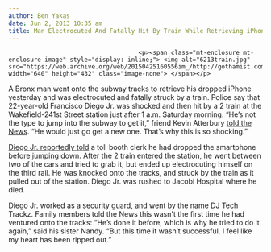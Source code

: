 ```yaml
---
author: Ben Yakas
date: Jun 2, 2013 10:35 am
title: Man Electrocuted And Fatally Hit By Train While Retrieving iPhone On Tracks
---
```


	
										<p><span class="mt-enclosure mt-enclosure-image" style="display: inline;"> <img alt="6213train.jpg" src="https://web.archive.org/web/20150425160556im_/http://gothamist.com/attachments/byakas/6213train.jpg" width="640" height="432" class="image-none"> </span></p>

<p>A Bronx man went onto the subway tracks to retrieve his dropped iPhone yesterday and was electrocuted and fatally struck by a train. Police say that 22-year-old Francisco Diego Jr. was shocked and then hit by a 2 train at the Wakefield-241st Street station just after 1 a.m. Saturday morning. &#x201C;He&#x2019;s not the type to jump into the subway to get it,&#x201D; friend Kevin Atterbury <a href="https://web.archive.org/web/20150425160556/http://www.nydailynews.com/new-york/bronx/bronx-dj-killed-2-train-jumping-iphone-article-1.1360986?localLinksEnabled=false">told the News</a>. &#x201C;He would just go get a new one. That&#x2019;s why this is so shocking.&#x201D;</p>

<p><a href="https://web.archive.org/web/20150425160556/http://www.nypost.com/p/news/local/bronx/bronx_subway_electrocutes_himself_O4iErA3POhVA4gRq151fAL">Diego Jr. reportedly told</a> a toll booth clerk he had dropped the smartphone before jumping down. After the 2 train entered the station, he went between two of the cars and tried to grab it, but ended up electrocuting himself on the third rail. He was knocked onto the tracks, and struck by the train as it pulled out of the station. Diego Jr. was rushed to Jacobi Hospital where he died.</p>

<p>Diego Jr. worked as a security guard, and went by the name DJ Tech Trackz. Family members told the News this wasn&apos;t the first time he had ventured onto the tracks: &#x201C;He&#x2019;s done it before, which is why he tried to do it again,&#x201D; said his sister Nandy. &#x201C;But this time it wasn&#x2019;t successful. I feel like my heart has been ripped out.&#x201D;</p>					
										
									
				